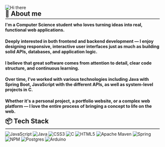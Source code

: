 ![Hi there](./assets/header8.gif)


<div style="margin-top: -30px"></div>

## 🦄 About me

<hr style="border: 1px solid #ccc; margin-top: -15px; margin-bottom: -7px">
<div style="margin-top: -10px; opacity: 0;"></div>

#### I'm a Computer Science student who loves turning ideas into real, functional web applications.
#### Deeply interested in both frontend and backend development — I enjoy designing responsive, interactive user interfaces just as much as building solid APIs, databases, and application logic.
#### I believe that great software comes from attention to detail, clear code structure, and continuous learning.  
#### Over time, I’ve worked with various technologies including Java with Spring Boot, JavaScript with the different APIs, as well as system-level projects in C.
#### Whether it's a personal project, a portfolio website, or a complex web platform — I love the entire process of bringing a concept to life on the web.


<div style="margin-top: -20px; opacity: 0;" ></div>

## 📦 Tech Stack

<hr style="border: 1px solid #ccc; margin-top: -15px; margin-bottom: -7px">

![JavaScript](https://img.shields.io/badge/JavaScript-F7DF1E?logo=javascript&logoColor=black)
![Java](https://img.shields.io/badge/java-%23ED8B00.svg?logo=java&logoColor=white)
![CSS3](https://img.shields.io/badge/css3-%231572B6.svg?logo=css3&logoColor=white)
![C](https://img.shields.io/badge/c-%2300599C.svg?logo=c&logoColor=white)
![HTML5](https://img.shields.io/badge/html5-%23E34F26.svg?logo=html5&logoColor=white)
![Apache Maven](https://img.shields.io/badge/Apache%20Maven-C71A36?logo=Apache%20Maven&logoColor=white)
![Spring](https://img.shields.io/badge/spring-%236DB33F.svg?logo=spring&logoColor=white)
![NPM](https://img.shields.io/badge/NPM-%23000000.svg?logo=npm&logoColor=white)
![Postgres](https://img.shields.io/badge/postgres-%23316192.svg?logo=postgresql&logoColor=white)
![Arduino](https://img.shields.io/badge/-Arduino-00979D?logo=Arduino&logoColor=white)

<!--
**Zabrafax/Zabrafax** is a ✨ _special_ ✨ repository because its `README.md` (this file) appears on your GitHub profile.

Here are some ideas to get you started:

- 🔭 I’m currently working on ...
- 🌱 I’m currently learning ...
- 👯 I’m looking to collaborate on ...
- 🤔 I’m looking for help with ...
- 💬 Ask me about ...
- 📫 How to reach me: ...
- 😄 Pronouns: ...
- ⚡ Fun fact: ...
-->
